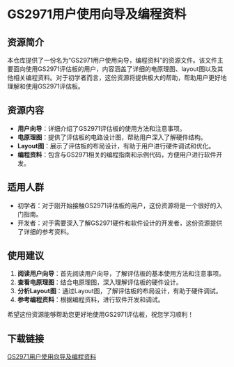 # GS2971用户使用向导及编程资料

## 资源简介

本仓库提供了一份名为“GS2971用户使用向导，编程资料”的资源文件。该文件主要面向使用GS2971评估板的用户，内容涵盖了详细的电原理图、layout图以及其他相关编程资料。对于初学者而言，这份资源将提供极大的帮助，帮助用户更好地理解和使用GS2971评估板。

## 资源内容

- **用户向导**：详细介绍了GS2971评估板的使用方法和注意事项。
- **电原理图**：提供了评估板的电路设计图，帮助用户深入了解硬件结构。
- **Layout图**：展示了评估板的布局设计，有助于用户进行硬件调试和优化。
- **编程资料**：包含与GS2971相关的编程指南和示例代码，方便用户进行软件开发。

## 适用人群

- 初学者：对于刚开始接触GS2971评估板的用户，这份资源将是一个很好的入门指南。
- 开发者：对于需要深入了解GS2971硬件和软件设计的开发者，这份资源提供了详细的参考资料。

## 使用建议

1. **阅读用户向导**：首先阅读用户向导，了解评估板的基本使用方法和注意事项。
2. **查看电原理图**：结合电原理图，深入理解评估板的硬件设计。
3. **分析Layout图**：通过Layout图，了解评估板的布局设计，有助于硬件调试。
4. **参考编程资料**：根据编程资料，进行软件开发和调试。

希望这份资源能够帮助您更好地使用GS2971评估板，祝您学习顺利！

## 下载链接

[GS2971用户使用向导及编程资料](https://pan.quark.cn/s/10885274fb2c)